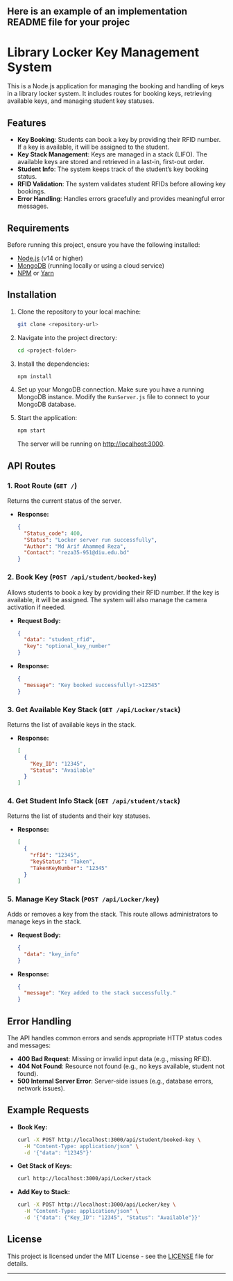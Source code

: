 Here is an example of an implementation README file for your projec
---

# Library Locker Key Management System

This is a Node.js application for managing the booking and handling of keys in a library locker system. It includes routes for booking keys, retrieving available keys, and managing student key statuses.

## Features

- **Key Booking**: Students can book a key by providing their RFID number. If a key is available, it will be assigned to the student.
- **Key Stack Management**: Keys are managed in a stack (LIFO). The available keys are stored and retrieved in a last-in, first-out order.
- **Student Info**: The system keeps track of the student’s key booking status.
- **RFID Validation**: The system validates student RFIDs before allowing key bookings.
- **Error Handling**: Handles errors gracefully and provides meaningful error messages.

## Requirements

Before running this project, ensure you have the following installed:

- [Node.js](https://nodejs.org/) (v14 or higher)
- [MongoDB](https://www.mongodb.com/) (running locally or using a cloud service)
- [NPM](https://www.npmjs.com/) or [Yarn](https://yarnpkg.com/)

## Installation

1. Clone the repository to your local machine:

   ```bash
   git clone <repository-url>
   ```

2. Navigate into the project directory:

   ```bash
   cd <project-folder>
   ```

3. Install the dependencies:

   ```bash
   npm install
   ```

4. Set up your MongoDB connection. Make sure you have a running MongoDB instance. Modify the `RunServer.js` file to connect to your MongoDB database.

5. Start the application:

   ```bash
   npm start
   ```

   The server will be running on [http://localhost:3000](http://localhost:3000).

## API Routes

### 1. **Root Route** (`GET /`)

Returns the current status of the server.

- **Response:**
  ```json
  {
    "Status_code": 400,
    "Status": "Locker server run successfully",
    "Author": "Md Arif Ahammed Reza",
    "Contact": "reza35-951@diu.edu.bd"
  }
  ```

### 2. **Book Key** (`POST /api/student/booked-key`)

Allows students to book a key by providing their RFID number. If the key is available, it will be assigned. The system will also manage the camera activation if needed.

- **Request Body:**
  ```json
  {
    "data": "student_rfid",
    "key": "optional_key_number"
  }
  ```

- **Response:**
  ```json
  {
    "message": "Key booked successfully!->12345"
  }
  ```

### 3. **Get Available Key Stack** (`GET /api/Locker/stack`)

Returns the list of available keys in the stack.

- **Response:**
  ```json
  [
    {
      "Key_ID": "12345",
      "Status": "Available"
    }
  ]
  ```

### 4. **Get Student Info Stack** (`GET /api/student/stack`)

Returns the list of students and their key statuses.

- **Response:**
  ```json
  [
    {
      "rfId": "12345",
      "keyStatus": "Taken",
      "TakenKeyNumber": "12345"
    }
  ]
  ```

### 5. **Manage Key Stack** (`POST /api/Locker/key`)

Adds or removes a key from the stack. This route allows administrators to manage keys in the stack.

- **Request Body:**
  ```json
  {
    "data": "key_info"
  }
  ```

- **Response:**
  ```json
  {
    "message": "Key added to the stack successfully."
  }
  ```

## Error Handling

The API handles common errors and sends appropriate HTTP status codes and messages:

- **400 Bad Request**: Missing or invalid input data (e.g., missing RFID).
- **404 Not Found**: Resource not found (e.g., no keys available, student not found).
- **500 Internal Server Error**: Server-side issues (e.g., database errors, network issues).

## Example Requests

- **Book Key:**

  ```bash
  curl -X POST http://localhost:3000/api/student/booked-key \
    -H "Content-Type: application/json" \
    -d '{"data": "12345"}'
  ```

- **Get Stack of Keys:**

  ```bash
  curl http://localhost:3000/api/Locker/stack
  ```

- **Add Key to Stack:**

  ```bash
  curl -X POST http://localhost:3000/api/Locker/key \
    -H "Content-Type: application/json" \
    -d '{"data": {"Key_ID": "12345", "Status": "Available"}}'
  ```

## License

This project is licensed under the MIT License - see the [LICENSE](LICENSE) file for details.

---
